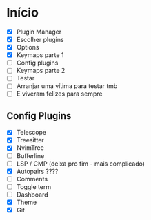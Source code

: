 # Início
- [x] Plugin Manager
- [x] Escolher plugins
- [x] Options
- [x] Keymaps parte 1
- [ ] Config plugins
- [ ] Keymaps parte 2
- [ ] Testar
- [ ] Arranjar uma vítima para testar tmb
- [ ] E viveram felizes para sempre

## Config Plugins
- [x] Telescope
- [x] Treesitter
- [x] NvimTree
- [ ] Bufferline
- [ ] LSP / CMP (deixa pro fim - mais complicado)
- [x] Autopairs ????
- [ ] Comments
- [ ] Toggle term
- [ ] Dashboard
- [x] Theme
- [x] Git